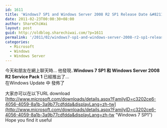 ```yaml
---
id: 1611
title: 'Windows7 SP1 and Windows Server 2008 R2 SP1 Release Date &#8211; 2011-02-22  Windows 7 和 Windows Server 2008 R2 Service Pack 1'
date: 2011-02-23T00:00:30+08:00
author: ShareChiWai
layout: post
guid: http://oldblog.sharechiwai.com/?p=1611
permalink: '/2011/02/windows7-sp1-and-windows-server-2008-r2-sp1-release-date-2011-02-22-windows-7-%e5%92%8c-windows-server-2008-r2-service-pack-1/'
categories:
  - Microsoft
  - Windows
  - Windows Server
---
```

今天和朋友在網上聊天時&#8230; 他發現..**Windows 7 SP1 和 Windows Server 2008 R2 Service Pack 1** 已經推出了&#8230;  
在Windows Update 中 發佈了

大家亦可以在以下URL download  
 [http://www.microsoft.com/downloads/details.aspx?FamilyID=c3202ce6-4056-4059-8a1b-3a9b77cdfdda&displayLang=zh-tw](http://www.microsoft.com/downloads/details.aspx?FamilyID=c3202ce6-4056-4059-8a1b-3a9b77cdfdda&displayLang=zh-tw "Windows 7 SP1")  
Hope you find it useful